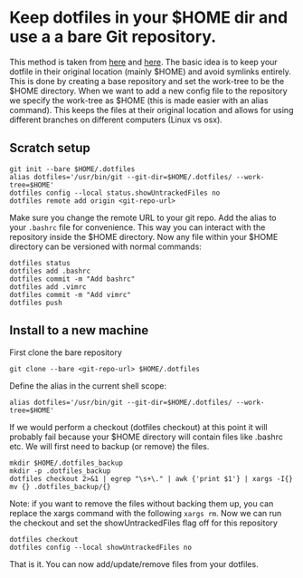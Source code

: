 # Keep dotfiles in your $HOME dir and use a a bare Git repository.
This method is taken from [here](https://www.atlassian.com/git/tutorials/dotfiles) and [here](https://news.ycombinator.com/item?id=11070797). The basic idea is to keep your dotfile in their original location (mainly $HOME) and avoid symlinks entirely. This is done by creating a base repository and set the work-tree to be the $HOME directory. When we want to add a new config file to the repository we specify the work-tree as $HOME (this is made easier with an alias command). This keeps the files at their original location and allows for using different branches on different computers (Linux vs osx).

## Scratch setup
```
git init --bare $HOME/.dotfiles
alias dotfiles='/usr/bin/git --git-dir=$HOME/.dotfiles/ --work-tree=$HOME'
dotfiles config --local status.showUntrackedFiles no
dotfiles remote add origin <git-repo-url>
```
Make sure you change the remote URL to your git repo. Add the alias to your `.bashrc` file for convenience. This way you can interact with the repository inside the $HOME directory.
Now any file within your $HOME directory can be versioned with normal commands:

```
dotfiles status
dotfiles add .bashrc
dotfiles commit -m "Add bashrc"
dotfiles add .vimrc
dotfiles commit -m "Add vimrc"
dotfiles push
```

## Install to a new machine
First clone the bare repository
```
git clone --bare <git-repo-url> $HOME/.dotfiles
```
Define the alias in the current shell scope:
```
alias dotfiles='/usr/bin/git --git-dir=$HOME/.dotfiles/ --work-tree=$HOME'
```
If we would perform a checkout (dotfiles checkout) at this point it will probably fail because your $HOME directory will contain files like .bashrc etc. We will first need to backup (or remove) the files.
```
mkdir $HOME/.dotfiles_backup
mkdir -p .dotfiles_backup
dotfiles checkout 2>&1 | egrep "\s+\." | awk {'print $1'} | xargs -I{} mv {} .dotfiles_backup/{}
```
Note: if you want to remove the files without backing them up, you can replace the xargs command with the following `xargs rm`.
Now we can run the checkout and set the showUntrackedFiles flag off for this repository
```
dotfiles checkout
dotfiles config --local showUntrackedFiles no
```

That is it. You can now add/update/remove files from your dotfiles.
